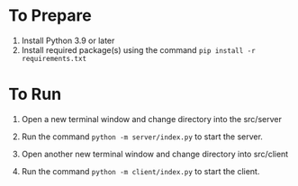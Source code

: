 # To Prepare
1) Install Python 3.9 or later
2) Install required package(s) using the command `pip install -r requirements.txt`


# To Run
1) Open a new terminal window and change directory into the src/server
2) Run the command `python -m server/index.py` to start the server.

3) Open another new terminal window and change directory into src/client
4) Run the command `python -m client/index.py` to start the client.